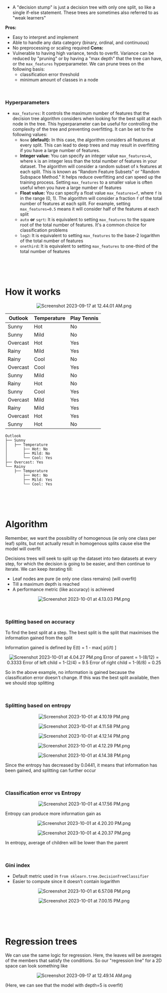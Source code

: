 - A "decision stump" is just a decision tree with only one split, so like a single if-else statement. These trees are sometimes also referred to as "weak learners"

**Pros:**
- Easy to interpret and implement
- Able to handle any data category (binary, ordinal, and continuous)
- No preprocessing or scaling required
**Cons:**
- Vulnerable to having high variance, tends to overfit. Variance can be reduced by "pruning" or by having a "max depth" that the tree can have, or the `max_features` hyperparameter. We can prune trees on the following basis:
  - classification error threshold
  - minimum amount of classes in a node

<br>

### Hyperparameters
- `max_features`: It controls the maximum number of features that the decision tree algorithm considers when looking for the best split at each node in the tree. This hyperparameter can be useful for controlling the complexity of the tree and preventing overfitting. It can be set to the following values:
  - `None` **(default):** In this case, the algorithm considers all features at every split. This can lead to deep trees and may result in overfitting if you have a large number of features.
  - **Integer value:** You can specify an integer value `max_features=k`, where `k` is an integer less than the total number of features in your dataset. The algorithm will consider a random subset of `k` features at each split. This is known as "Random Feature Subsets" or "Random Subspace Method." It helps reduce overfitting and can speed up the training process. Setting `max_features` to a smaller value is often useful when you have a large number of features
  - **Float value:** You can specify a float value `max_features=f`, where `f` is in the range (0, 1). The algorithm will consider a fraction `f` of the total number of features at each split. For example, setting `max_features=0.5` means it will consider half of the features at each split
  - `auto` **or** `sqrt`**:** It is equivalent to setting `max_features` to the square root of the total number of features. It's a common choice for classification problems
  - `log2`**:** It is equivalent to setting `max_features` to the base-2 logarithm of the total number of features
  - `onethird`**:** It is equivalent to setting `max_features` to one-third of the total number of features





<br><br><br>





# How it works

<center>

![Screenshot 2023-09-17 at 12.44.01 AM.png](../../_resources/Screenshot%202023-09-17%20at%2012.44.01%20AM.png)</center>

| Outlook  | Temperature | Play Tennis |
|----------|-------------|-------------|
| Sunny    | Hot         | No          |
| Sunny    | Mild        | No          |
| Overcast | Hot         | Yes         |
| Rainy    | Mild        | Yes         |
| Rainy    | Cool        | No          |
| Overcast | Cool        | Yes         |
| Sunny    | Mild        | No          |
| Rainy    | Hot         | No          |
| Sunny    | Cool        | Yes         |
| Overcast | Mild        | Yes         |
| Rainy    | Mild        | Yes         |
| Overcast | Hot         | Yes         |
| Sunny    | Hot         | No          |

```
Outlook
├── Sunny
│   ├── Temperature
│       ├── Hot: No
│       ├── Mild: No
│       └── Cool: Yes
├── Overcast: Yes
└── Rainy
    ├── Temperature
        ├── Hot: No
        ├── Mild: Yes
        └── Cool: Yes
```





<br><br><br>





# Algorithm

Remember, we want the possibility of homogenous (ie only one class per leaf) splits, but not actually result in homogenous splits cause else the model will overfit

Decisions trees will seek to split up the dataset into two datasets at every step, for which the decision is going to be easier, and then continue to iterate. We can keep iterating till:

- Leaf nodes are pure (ie only one class remains) (will overfit)
- Till a maximum depth is reached
- A performance metric (like accuracy) is achieved

<center>

![Screenshot 2023-10-01 at 4.13.03 PM.png](../../_resources/Screenshot%202023-10-01%20at%204.13.03%20PM.png)</center>

<br>

### Splitting based on accuracy

To find the best split at a step. The best split is the split that maximises the information gained from the split

Information gained is defined by E(t) = 1 - max[ p(i/t) ]

<center>

![Screenshot 2023-10-01 at 4.04.27 PM.png](../../_resources/Screenshot%202023-10-01%20at%204.04.27%20PM.png)
Error of parent = 1-(8/12) = 0.3333
Error of left child = 1-(2/4) = 9.5
Error of right child = 1-(6/8) = 0.25

</center>

So in the above example, no information is gained because the classification error doesn't change. If this was the best split available, then we should stop splitting

<br>

### Splitting based on entropy

<center>

![Screenshot 2023-10-01 at 4.10.19 PM.png](../../_resources/Screenshot%202023-10-01%20at%204.10.19%20PM.png)

![Screenshot 2023-10-01 at 4.11.58 PM.png](../../_resources/Screenshot%202023-10-01%20at%204.11.58%20PM.png)

![Screenshot 2023-10-01 at 4.12.14 PM.png](../../_resources/Screenshot%202023-10-01%20at%204.12.14%20PM.png)

![Screenshot 2023-10-01 at 4.12.29 PM.png](../../_resources/Screenshot%202023-10-01%20at%204.12.29%20PM.png)

![Screenshot 2023-10-01 at 4.14.38 PM.png](../../_resources/Screenshot%202023-10-01%20at%204.14.38%20PM.png)

</center>

Since the entropy has decreased by 0.0441, it means that information has been gained, and splitting can further occur

<br>

### Classification error vs Entropy

<center>

![Screenshot 2023-10-01 at 4.17.56 PM.png](../../_resources/Screenshot%202023-10-01%20at%204.17.56%20PM.png)</center>

Entropy can produce more information gain as

<center>

![Screenshot 2023-10-01 at 4.20.20 PM.png](../../_resources/Screenshot%202023-10-01%20at%204.20.20%20PM.png)

![Screenshot 2023-10-01 at 4.20.37 PM.png](../../_resources/Screenshot%202023-10-01%20at%204.20.37%20PM.png)

</center>

In entropy, average of children will be lower than the parent

<br>

### Gini index

- Default metric used in `from sklearn.tree.DecisionTreeClassifier`
- Easier to compute since it doesn't contain logarithm

<center>

![Screenshot 2023-10-01 at 6.57.08 PM.png](../../_resources/Screenshot%202023-10-01%20at%206.57.08%20PM.png)


![Screenshot 2023-10-01 at 7.00.15 PM.png](../../_resources/Screenshot%202023-10-01%20at%207.00.15%20PM.png)

</center>





<br><br><br>





# Regression trees

We can use the same logic for regression. Here, the leaves will be averages of the members that satisfy the conditions. So our "regression line" for a 2D space can look something like

<center>

![Screenshot 2023-09-17 at 12.49.14 AM.png](../../_resources/Screenshot%202023-09-17%20at%2012.49.14%20AM.png)</center>

(Here, we can see that the model with depth=5 is overfit)



